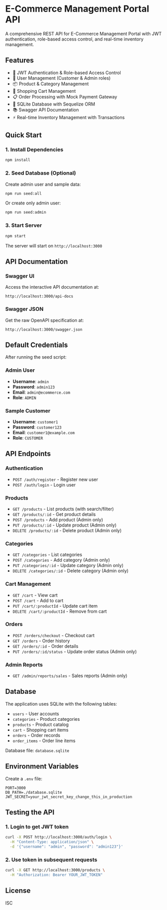 # E-Commerce Management Portal API

A comprehensive REST API for E-Commerce Management Portal with JWT authentication, role-based access control, and real-time inventory management.

## Features

- 🔐 JWT Authentication & Role-based Access Control
- 👥 User Management (Customer & Admin roles)
- 📦 Product & Category Management
- 🛒 Shopping Cart Management
- 📋 Order Processing with Mock Payment Gateway
- 💾 SQLite Database with Sequelize ORM
- 📚 Swagger API Documentation
- ⚡ Real-time Inventory Management with Transactions

## Quick Start

### 1. Install Dependencies
```bash
npm install
```

### 2. Seed Database (Optional)
Create admin user and sample data:
```bash
npm run seed:all
```

Or create only admin user:
```bash
npm run seed:admin
```

### 3. Start Server
```bash
npm start
```

The server will start on `http://localhost:3000`

## API Documentation

### Swagger UI
Access the interactive API documentation at:
```
http://localhost:3000/api-docs
```

### Swagger JSON
Get the raw OpenAPI specification at:
```
http://localhost:3000/swagger.json
```

## Default Credentials

After running the seed script:

### Admin User
- **Username**: `admin`
- **Password**: `admin123`
- **Email**: `admin@ecommerce.com`
- **Role**: `ADMIN`

### Sample Customer
- **Username**: `customer1`
- **Password**: `customer123`
- **Email**: `customer1@example.com`
- **Role**: `CUSTOMER`

## API Endpoints

### Authentication
- `POST /auth/register` - Register new user
- `POST /auth/login` - Login user

### Products
- `GET /products` - List products (with search/filter)
- `GET /products/:id` - Get product details
- `POST /products` - Add product (Admin only)
- `PUT /products/:id` - Update product (Admin only)
- `DELETE /products/:id` - Delete product (Admin only)

### Categories
- `GET /categories` - List categories
- `POST /categories` - Add category (Admin only)
- `PUT /categories/:id` - Update category (Admin only)
- `DELETE /categories/:id` - Delete category (Admin only)

### Cart Management
- `GET /cart` - View cart
- `POST /cart` - Add to cart
- `PUT /cart/:productId` - Update cart item
- `DELETE /cart/:productId` - Remove from cart

### Orders
- `POST /orders/checkout` - Checkout cart
- `GET /orders` - Order history
- `GET /orders/:id` - Order details
- `PUT /orders/:id/status` - Update order status (Admin only)

### Admin Reports
- `GET /admin/reports/sales` - Sales reports (Admin only)

## Database

The application uses SQLite with the following tables:
- `users` - User accounts
- `categories` - Product categories
- `products` - Product catalog
- `cart` - Shopping cart items
- `orders` - Order records
- `order_items` - Order line items

Database file: `database.sqlite`

## Environment Variables

Create a `.env` file:
```env
PORT=3000
DB_PATH=./database.sqlite
JWT_SECRET=your_jwt_secret_key_change_this_in_production
```

## Testing the API

### 1. Login to get JWT token
```bash
curl -X POST http://localhost:3000/auth/login \
  -H "Content-Type: application/json" \
  -d '{"username": "admin", "password": "admin123"}'
```

### 2. Use token in subsequent requests
```bash
curl -X GET http://localhost:3000/products \
  -H "Authorization: Bearer YOUR_JWT_TOKEN"
```

## License

ISC
